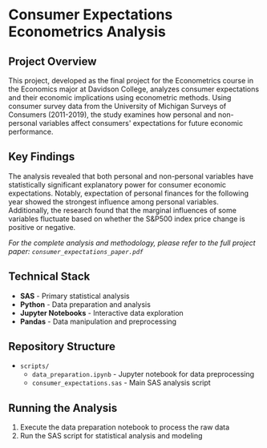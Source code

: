 # Consumer Expectations Econometrics Analysis

## Project Overview
This project, developed as the final project for the Econometrics course in the Economics major at Davidson College, analyzes consumer expectations and their economic implications using econometric methods. Using consumer survey data from the University of Michigan Surveys of Consumers (2011-2019), the study examines how personal and non-personal variables affect consumers' expectations for future economic performance.

## Key Findings
The analysis revealed that both personal and non-personal variables have statistically significant explanatory power for consumer economic expectations. Notably, expectation of personal finances for the following year showed the strongest influence among personal variables. Additionally, the research found that the marginal influences of some variables fluctuate based on whether the S&P500 index price change is positive or negative.

*For the complete analysis and methodology, please refer to the full project paper: `consumer_expectations_paper.pdf`*

## Technical Stack
- **SAS** - Primary statistical analysis
- **Python** - Data preparation and analysis
- **Jupyter Notebooks** - Interactive data exploration
- **Pandas** - Data manipulation and preprocessing

## Repository Structure
- `scripts/`
  - `data_preparation.ipynb` - Jupyter notebook for data preprocessing
  - `consumer_expectations.sas` - Main SAS analysis script

## Running the Analysis
1. Execute the data preparation notebook to process the raw data
2. Run the SAS script for statistical analysis and modeling
